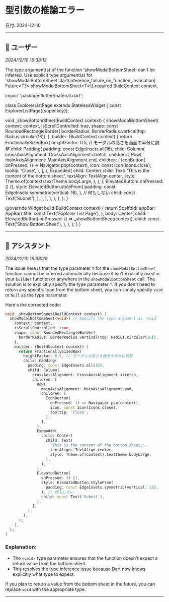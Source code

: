 # 型引数の推論エラー

日付: 2024-12-10

---

## 👤 ユーザー
*2024/12/10 16:33:12*

The type argument(s) of the function 'showModalBottomSheet' can't be inferred.
Use explicit type argument(s) for 'showModalBottomSheet'.dart(inference_failure_on_function_invocation)
Future&lt;T?&gt; showModalBottomSheet&lt;T&gt;({
  required BuildContext context,

import 'package:flutter/material.dart';

class ExplorerListPage extends StatelessWidget {
  const ExplorerListPage({super.key});

  void _showBottomSheet(BuildContext context) {
    showModalBottomSheet(
      context: context,
      isScrollControlled: true,
      shape: const RoundedRectangleBorder(
        borderRadius: BorderRadius.vertical(top: Radius.circular(16)),
      ),
      builder: (BuildContext context) {
        return FractionallySizedBox(
          heightFactor: 0.5, // モーダルの高さを画面の半分に調整
          child: Padding(
            padding: const EdgeInsets.all(16),
            child: Column(
              crossAxisAlignment: CrossAxisAlignment.stretch,
              children: [
                Row(
                  mainAxisAlignment: MainAxisAlignment.end,
                  children: [
                    IconButton(
                      onPressed: () =&gt; Navigator.pop(context),
                      icon: const Icon(Icons.close),
                      tooltip: 'Close',
                    ),
                  ],
                ),
                Expanded(
                  child: Center(
                    child: Text(
                      'This is the content of the bottom sheet.',
                      textAlign: TextAlign.center,
                      style: Theme.of(context).textTheme.bodyLarge,
                    ),
                  ),
                ),
                ElevatedButton(
                  onPressed: () {},
                  style: ElevatedButton.styleFrom(
                    padding: const EdgeInsets.symmetric(vertical: 16),
                  ), // 何もしない
                  child: const Text('Submit'),
                ),
              ],
            ),
          ),
        );
      },
    );
  }

  @override
  Widget build(BuildContext context) {
    return Scaffold(
      appBar: AppBar(
        title: const Text('Explorer List Page'),
      ),
      body: Center(
        child: ElevatedButton(
          onPressed: () =&gt; _showBottomSheet(context),
          child: const Text('Show Bottom Sheet'),
        ),
      ),
    );
  }
}

---

## 🤖 アシスタント
*2024/12/10 16:33:29*

The issue here is that the type parameter `T` for the `showModalBottomSheet` function cannot be inferred automatically because it isn't explicitly used in your `builder` function or anywhere in the `showModalBottomSheet` call. The solution is to explicitly specify the type parameter `T`. If you don't need to return any specific type from the bottom sheet, you can simply specify `void` or `Null` as the type parameter.

Here's the corrected code:

```dart
void _showBottomSheet(BuildContext context) {
  showModalBottomSheet<void>( // Specify the type argument as `void`
    context: context,
    isScrollControlled: true,
    shape: const RoundedRectangleBorder(
      borderRadius: BorderRadius.vertical(top: Radius.circular(16)),
    ),
    builder: (BuildContext context) {
      return FractionallySizedBox(
        heightFactor: 0.5, // モーダルの高さを画面の半分に調整
        child: Padding(
          padding: const EdgeInsets.all(16),
          child: Column(
            crossAxisAlignment: CrossAxisAlignment.stretch,
            children: [
              Row(
                mainAxisAlignment: MainAxisAlignment.end,
                children: [
                  IconButton(
                    onPressed: () => Navigator.pop(context),
                    icon: const Icon(Icons.close),
                    tooltip: 'Close',
                  ),
                ],
              ),
              Expanded(
                child: Center(
                  child: Text(
                    'This is the content of the bottom sheet.',
                    textAlign: TextAlign.center,
                    style: Theme.of(context).textTheme.bodyLarge,
                  ),
                ),
              ),
              ElevatedButton(
                onPressed: () {},
                style: ElevatedButton.styleFrom(
                  padding: const EdgeInsets.symmetric(vertical: 16),
                ), // 何もしない
                child: const Text('Submit'),
              ),
            ],
          ),
        ),
      );
    },
  );
}
```

### Explanation:
- The `<void>` type parameter ensures that the function doesn't expect a return value from the bottom sheet.
- This resolves the type inference issue because Dart now knows explicitly what type to expect.

If you plan to return a value from the bottom sheet in the future, you can replace `void` with the appropriate type.

---
